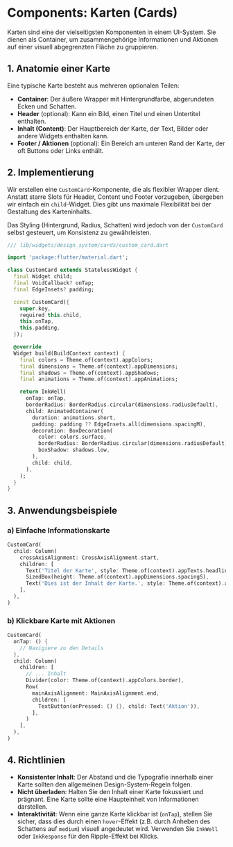 # Components: Karten (Cards)

Karten sind eine der vielseitigsten Komponenten in einem UI-System. Sie dienen als Container, um zusammengehörige Informationen und Aktionen auf einer visuell abgegrenzten Fläche zu gruppieren.

## 1. Anatomie einer Karte

Eine typische Karte besteht aus mehreren optionalen Teilen:

*   **Container**: Der äußere Wrapper mit Hintergrundfarbe, abgerundeten Ecken und Schatten.
*   **Header** (optional): Kann ein Bild, einen Titel und einen Untertitel enthalten.
*   **Inhalt (Content)**: Der Hauptbereich der Karte, der Text, Bilder oder andere Widgets enthalten kann.
*   **Footer / Aktionen** (optional): Ein Bereich am unteren Rand der Karte, der oft Buttons oder Links enthält.

## 2. Implementierung

Wir erstellen eine `CustomCard`-Komponente, die als flexibler Wrapper dient. Anstatt starre Slots für Header, Content und Footer vorzugeben, übergeben wir einfach ein `child`-Widget. Dies gibt uns maximale Flexibilität bei der Gestaltung des Karteninhalts.

Das Styling (Hintergrund, Radius, Schatten) wird jedoch von der `CustomCard` selbst gesteuert, um Konsistenz zu gewährleisten.

```dart
/// lib/widgets/design_system/cards/custom_card.dart

import 'package:flutter/material.dart';

class CustomCard extends StatelessWidget {
  final Widget child;
  final VoidCallback? onTap;
  final EdgeInsets? padding;

  const CustomCard({
    super.key,
    required this.child,
    this.onTap,
    this.padding,
  });

  @override
  Widget build(BuildContext context) {
    final colors = Theme.of(context).appColors;
    final dimensions = Theme.of(context).appDimensions;
    final shadows = Theme.of(context).appShadows;
    final animations = Theme.of(context).appAnimations;

    return InkWell(
      onTap: onTap,
      borderRadius: BorderRadius.circular(dimensions.radiusDefault),
      child: AnimatedContainer(
        duration: animations.short,
        padding: padding ?? EdgeInsets.all(dimensions.spacingM),
        decoration: BoxDecoration(
          color: colors.surface,
          borderRadius: BorderRadius.circular(dimensions.radiusDefault),
          boxShadow: shadows.low,
        ),
        child: child,
      ),
    );
  }
}
```

## 3. Anwendungsbeispiele

### a) Einfache Informationskarte

```dart
CustomCard(
  child: Column(
    crossAxisAlignment: CrossAxisAlignment.start,
    children: [
      Text('Titel der Karte', style: Theme.of(context).appTexts.headlineSmall),
      SizedBox(height: Theme.of(context).appDimensions.spacingS),
      Text('Dies ist der Inhalt der Karte.', style: Theme.of(context).appTexts.body),
    ],
  ),
)
```

### b) Klickbare Karte mit Aktionen

```dart
CustomCard(
  onTap: () {
    // Navigiere zu den Details
  },
  child: Column(
    children: [
      // ... Inhalt
      Divider(color: Theme.of(context).appColors.border),
      Row(
        mainAxisAlignment: MainAxisAlignment.end,
        children: [
          TextButton(onPressed: () {}, child: Text('Aktion')),
        ],
      )
    ],
  ),
)
```

## 4. Richtlinien

*   **Konsistenter Inhalt**: Der Abstand und die Typografie innerhalb einer Karte sollten den allgemeinen Design-System-Regeln folgen.
*   **Nicht überladen**: Halten Sie den Inhalt einer Karte fokussiert und prägnant. Eine Karte sollte eine Haupteinheit von Informationen darstellen.
*   **Interaktivität**: Wenn eine ganze Karte klickbar ist (`onTap`), stellen Sie sicher, dass dies durch einen `hover`-Effekt (z.B. durch Anheben des Schattens auf `medium`) visuell angedeutet wird. Verwenden Sie `InkWell` oder `InkResponse` für den Ripple-Effekt bei Klicks. 
